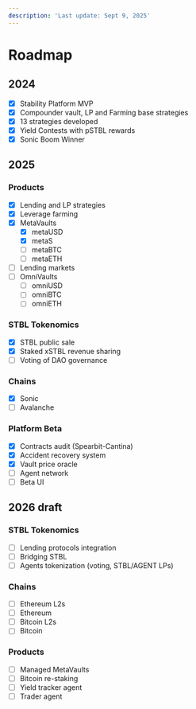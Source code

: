 ```yaml
---
description: 'Last update: Sept 9, 2025'
---
```


# Roadmap

## 2024

* [x] Stability Platform MVP
* [x] Compounder vault, LP and Farming base strategies
* [x] 13 strategies developed
* [x] Yield Contests with pSTBL rewards
* [x] Sonic Boom Winner

## 2025

### Products

* [x] Lending and LP strategies
* [x] Leverage farming
* [x] MetaVaults
  * [x] metaUSD
  * [x] metaS
  * [ ] metaBTC
  * [ ] metaETH
* [ ] Lending markets
* [ ] OmniVaults
  * [ ] omniUSD
  * [ ] omniBTC
  * [ ] omniETH

### STBL Tokenomics

* [x] STBL public sale
* [x] Staked xSTBL revenue sharing
* [ ] Voting of DAO governance

### Chains

* [x] Sonic
* [ ] Avalanche

### Platform Beta

* [x] Contracts audit (Spearbit-Cantina)
* [x] Accident recovery system
* [x] Vault price oracle
* [ ] Agent network
* [ ] Beta UI

## 2026 draft

### STBL Tokenomics

* [ ] Lending protocols integration
* [ ] Bridging STBL
* [ ] Agents tokenization (voting, STBL/AGENT LPs)

### Chains

* [ ] Ethereum L2s
* [ ] Ethereum
* [ ] Bitcoin L2s
* [ ] Bitcoin

### Products

* [ ] Managed MetaVaults
* [ ] Bitcoin re-staking
* [ ] Yield tracker agent
* [ ] Trader agent
